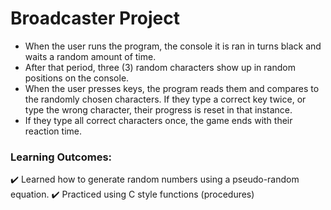 # Broadcaster Project
- When the user runs the program, the console it is ran in turns black and waits a random amount of time.
- After that period, three (3) random characters show up in random positions on the console.
- When the user presses keys, the program reads them and compares to the randomly chosen characters. If they type a correct key twice, or type the wrong character, their progress is reset in that instance.
- If they type all correct characters once, the game ends with their reaction time.
### Learning Outcomes:
✔️ Learned how to generate random numbers using a pseudo-random equation. 
✔️ Practiced using C style functions (procedures)

